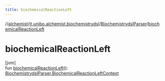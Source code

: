 ```yaml
---
title: biochemicalReactionLeft
---
```

//[alchemist](../../../index.html)/[it.unibo.alchemist.biochemistrydsl](../index.html)/[BiochemistrydslParser](index.html)/[biochemicalReactionLeft](biochemical-reaction-left.html)



# biochemicalReactionLeft



[jvm]\
fun [biochemicalReactionLeft](biochemical-reaction-left.html)(): [BiochemistrydslParser.BiochemicalReactionLeftContext](-biochemical-reaction-left-context/index.html)




